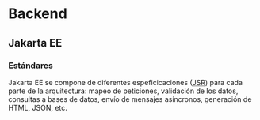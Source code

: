 # Backend

## Jakarta EE

### Estándares

Jakarta EE se compone de diferentes espeficicaciones (<abbr title="Java Specification Request">JSR</abbr>) para cada parte de la arquitectura: mapeo de peticiones, validación de los datos, consultas a bases de datos, envío de mensajes asíncronos, generación de HTML, JSON, etc.

<object type="image/svg+xml" data="./files/img/jsrs.excalidraw.svg" width="100%"></object>